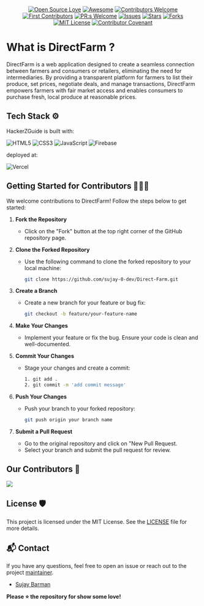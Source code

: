 
<div align="center">
  
[![Open Source Love](https://firstcontributions.github.io/open-source-badges/badges/open-source-v1/open-source.svg)](https://github.com/firstcontributions/open-source-badges)
[![Awesome](https://cdn.rawgit.com/sindresorhus/awesome/d7305f38d29fed78fa85652e3a63e154dd8e8829/media/badge.svg)](https://github.com/sindresorhus/awesome)
[![Contributors Welcome](https://img.shields.io/badge/contributors-welcome-0b7cbd)](https://github.com/nikohoffren/fork-commit-merge/pulls)
[![First Contributors](https://img.shields.io/badge/first-contributors-0b7cbd)](https://github.com/nikohoffren/fork-commit-merge/pulls)
[![PR:s Welcome](https://img.shields.io/badge/PR:s-welcome-0b7cbd)](https://github.com/nikohoffren/fork-commit-merge/pulls)
[![Issues](https://img.shields.io/github/issues/sujay-0-dev/Direct-Farm.svg?style=flat)](https://github.com/sujay-0-dev/Direct-Farm/issues)
[![Stars](https://img.shields.io/github/stars/sujay-0-dev/Direct-Farm.svg?style=flat)](https://github.com/sujay-0-dev/Direct-Farm/stars)
[![Forks](https://img.shields.io/github/forks/sujay-0-dev/Direct-Farm.svg?style=flat)](https://github.com/sujay-0-dev/Direct-Farm/forks)
[![MIT License](https://badges.frapsoft.com/os/mit/mit.svg?v=103)](https://opensource.org/licenses/mit-license.php)
[![Contributor Covenant](https://img.shields.io/badge/Contributor%20Covenant-2.1-4baaaa.svg)](code_of_conduct.md)
</div>


# What is DirectFarm ?

DirectFarm is a web application designed to create a seamless connection between farmers and consumers or retailers, eliminating the need for intermediaries. By providing a transparent platform for farmers to list their produce, set prices, negotiate deals, and manage transactions, DirectFarm empowers farmers with fair market access and enables consumers to purchase fresh, local produce at reasonable prices.

## Tech Stack ⚙️

HackerZGuide is built with:

![HTML5](https://img.shields.io/badge/html5-%23E34F26.svg?style=for-the-badge&logo=html5&logoColor=white) 
![CSS3](https://img.shields.io/badge/css3-%231572B6.svg?style=for-the-badge&logo=css3&logoColor=white)
![JavaScript](https://img.shields.io/badge/javascript-%23323330.svg?style=for-the-badge&logo=javascript&logoColor=%23F7DF1E)
![Firebase](https://img.shields.io/badge/firebase-a08021?style=for-the-badge&logo=firebase&logoColor=ffcd34)

deployed at:

![Vercel](https://img.shields.io/badge/vercel-%23000000.svg?style=for-the-badge&logo=vercel&logoColor=white)

## Getting Started for Contributors 🧑🏻‍💻

We welcome contributions to DirectFarm! Follow the steps below to get started:

1. **Fork the Repository**  
   - Click on the "Fork" button at the top right corner of the GitHub repository page.

2. **Clone the Forked Repository**  
   - Use the following command to clone the forked repository to your local machine:
     
     ```bash
     git clone https://github.com/sujay-0-dev/Direct-Farm.git

3. **Create a Branch**
    - Create a new branch for your feature or bug fix:

      ```bash
      git checkout -b feature/your-feature-name
      ```
4. **Make Your Changes**
   - Implement your feature or fix the bug. Ensure your code is clean and well-documented.

5. **Commit Your Changes**
   - Stage your changes and create a commit:

     ```bash
     1. git add .
     2. git commit -m 'add commit message'
     ```
6. **Push Your Changes**
   - Push your branch to your forked repository:

     ```bash
     git push origin your branch name
     ```
7. **Submit a Pull Request**
   - Go to the original repository and click on "New Pull Request.
   - Select your branch and submit the pull request for review.



## Our Contributors 🤝

<a href="https://github.com/sujay-0-dev/Direct-Farm/graphs/contributors">
  <img src="https://contrib.rocks/image?repo=sujay-0-dev/Direct-Farm" />
</a>

## License 🛡️
This project is licensed under the MIT License. See the [LICENSE](link-to-license-file) file for more details.

## 📬 Contact

If you have any questions, feel free to open an issue or reach out to the project [maintainer](https://www.linkedin.com/in/shuvadeep-mondal-b6212b260/).

- [Sujay Barman](https://github.com/sujay-0-dev)

**Please ⭐ the repository for show some love!**






